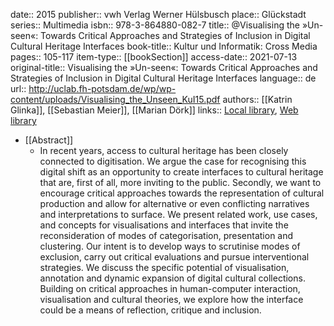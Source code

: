 date:: 2015
publisher:: vwh Verlag Werner Hülsbusch
place:: Glückstadt
series:: Multimedia
isbn:: 978-3-864880-082-7
title:: @Visualising the »Un-seen«: Towards Critical Approaches and Strategies of Inclusion in Digital Cultural Heritage Interfaces
book-title:: Kultur und Informatik: Cross Media
pages:: 105-117
item-type:: [[bookSection]]
access-date:: 2021-07-13
original-title:: Visualising the »Un-seen«: Towards Critical Approaches and Strategies of Inclusion in Digital Cultural Heritage Interfaces
language:: de
url:: http://uclab.fh-potsdam.de/wp/wp-content/uploads/Visualising_the_Unseen_KuI15.pdf
authors:: [[Katrin Glinka]], [[Sebastian Meier]], [[Marian Dörk]]
links:: [Local library](zotero://select/groups/2386895/items/XUJUCAPM), [Web library](https://www.zotero.org/groups/2386895/items/XUJUCAPM)

- [[Abstract]]
	- In recent years, access to cultural heritage has been closely connected to digitisation. We argue the case for recognising this digital shift as an opportunity to create interfaces to cultural heritage that are, first of all, more inviting to the public. Secondly, we want to encourage critical approaches towards the representation of cultural production and allow for alternative or even conflicting narratives and interpretations to surface. We present related work, use cases, and concepts for visualisations and interfaces that invite the reconsideration of modes of categorisation, presentation and clustering. Our intent is to develop ways to scrutinise modes of exclusion, carry out critical evaluations and pursue interventional strategies. We discuss the specific potential of visualisation, annotation and dynamic expansion of digital cultural collections. Building on critical approaches in human-computer interaction, visualisation and cultural theories, we explore how the interface could be a means of reflection, critique and inclusion.
